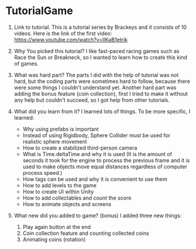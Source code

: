 # TutorialGame

1. Link to tutorial.
  This is a tutorial series by Brackeys and it consists of 10 videos. Here is the link of the first video: https://www.youtube.com/watch?v=IlKaB1etrik
 
2. Why You picked this tutorial?
    I like fast-paced racing games such as Race the Sun or Breakneck, so I  wanted to learn how to create this kind of games.

3. What was hard part?
    The parts I did with the help of tutorial was not hard, but the coding parts were sometimes hard to follow, because there were some things I couldn't understand yet. Another hard part was adding the bonus feature (coin collection), first I tried to make it without any help but couldn't succeed, so I got help from other tutorials.
    
4. What did you learn from it?
    I learned lots of things. To be more specific, I learned:
    - Why using prefabs is important
    - Instead of using Rigidbody, Sphere Collider must be used for realistic sphere movement
    - How to create a stabilized third-person camera
    - What is Time.deltaTime and why it is used (It is the amount of seconds it took for the engine to process the previous frame and it         is used to make objects move equal distances regardless of computer process speed.)
    - How tags can be used and why it is convenient to use them
    - How to add levels to the game
    - How to create UI within Unity
    - How to add collectables and count the score
    - How to animate objects and screens
    
5. What new did you added to game? (bonus)
    I added three new things:
      1. Play again button at the end
      2. Coin collection feature and counting collected coins
      3. Animating coins (rotation)
